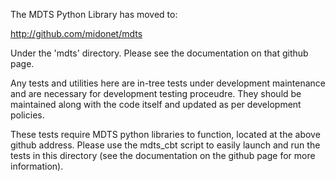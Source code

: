 The MDTS Python Library has moved to:

http://github.com/midonet/mdts

Under the 'mdts' directory.  Please see the documentation on that 
github page.

Any tests and utilities here are in-tree tests under development 
maintenance and are necessary for development testing proceudre.
They should be maintained along with the code itself and updated
as per development policies.

These tests require MDTS python libraries to function, located at
the above github address.  Please use the mdts_cbt script to 
easily launch and run the tests in this directory (see the 
documentation on the github page for more information).
